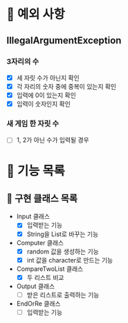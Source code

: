 # 🚀 예외 사항

## IllegalArgumentException

### 3자리의 수

- [x] 세 자릿 수가 아닌지 확인
- [x] 각 자리의 숫자 중에 중복이 있는지 확인
- [x] 입력에 0이 있는지 확인
- [x] 입력이 숫자인지 확인

### 새 게임 한 자릿 수

- [ ] 1, 2가 아닌 수가 입력될 경우

# 🚀 기능 목록

## 🚀 구현 클래스 목록

- Input 클래스
  - [x] 입력받는 기능
  - [x] String을 List로 바꾸는 기능
- Computer 클래스
  - [x] random 값을 생성하는 기능
  - [x] int 값을 character로 만드는 기능
- CompareTwoList 클래스
  - [x] 두 리스트 비교
- Output 클래스
  - [ ] 받은 리스트로 출력하는 기능
- EndOrRe 클래스
  - [ ] 입력받는 기능

